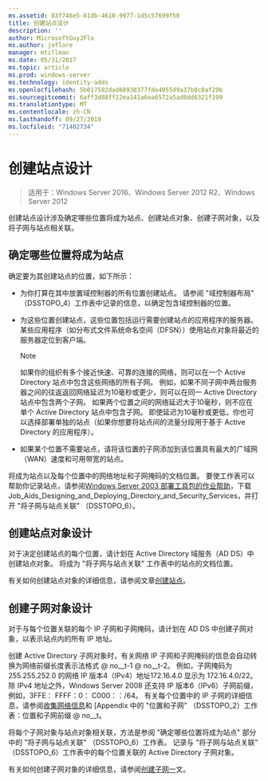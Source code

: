 ```yaml
---
ms.assetid: 83f746e5-81db-4610-9977-1d5c57699f50
title: 创建站点设计
description: ''
author: MicrosoftGuyJFlo
ms.author: joflore
manager: mtillman
ms.date: 05/31/2017
ms.topic: article
ms.prod: windows-server
ms.technology: identity-adds
ms.openlocfilehash: 5b017582dad68938377fde4055d9a37b0c0af29b
ms.sourcegitcommit: 6aff3d88ff22ea141a6ea6572a5ad8dd6321f199
ms.translationtype: MT
ms.contentlocale: zh-CN
ms.lasthandoff: 09/27/2019
ms.locfileid: "71402734"
---
```

# <a name="creating-a-site-design"></a>创建站点设计

>适用于：Windows Server 2016、Windows Server 2012 R2、Windows Server 2012

创建站点设计涉及确定哪些位置将成为站点、创建站点对象、创建子网对象，以及将子网与站点相关联。  
  
## <a name="deciding-which-locations-will-become-sites"></a>确定哪些位置将成为站点

确定要为其创建站点的位置，如下所示：  
  
- 为你打算在其中放置域控制器的所有位置创建站点。 请参阅 "域控制器布局" （DSSTOPO_4）工作表中记录的信息，以确定包含域控制器的位置。  
- 为这些位置创建站点，这些位置包括运行需要创建站点的应用程序的服务器。 某些应用程序（如分布式文件系统命名空间（DFSN））使用站点对象将最近的服务器定位到客户端。  

   > [!NOTE]  
   > 如果你的组织有多个接近快速、可靠的连接的网络，则可以在一个 Active Directory 站点中包含这些网络的所有子网。 例如，如果不同子网中两台服务器之间的往返返回网络延迟为10毫秒或更少，则可以在同一 Active Directory 站点中包含两个子网。 如果两个位置之间的网络延迟大于10毫秒，则不应在单个 Active Directory 站点中包含子网。 即使延迟为10毫秒或更低，你也可以选择部署单独的站点（如果你想要将站点间的流量分段用于基于 Active Directory 的应用程序）。  

- 如果某个位置不需要站点，请将该位置的子网添加到该位置具有最大的广域网（WAN）速度和可用带宽的站点。  
  
将成为站点以及每个位置中的网络地址和子网掩码的文档位置。 要使工作表可以帮助你记录站点，请参阅[Windows Server 2003 部署工具包的作业帮助](https://go.microsoft.com/fwlink/?LinkID=102558)，下载 Job_Aids_Designing_and_Deploying_Directory_and_Security_Services，并打开 "将子网与站点关联" （DSSTOPO_6）。  
  
## <a name="creating-a-site-object-design"></a>创建站点对象设计

对于决定创建站点的每个位置，请计划在 Active Directory 域服务（AD DS）中创建站点对象。 将成为 "将子网与站点关联" 工作表中的站点的文档位置。  
  
有关如何创建站点对象的详细信息，请参阅文章[创建站点](https://go.microsoft.com/fwlink/?LinkId=107067)。  
  
## <a name="creating-a-subnet-object-design"></a>创建子网对象设计

对于与每个位置关联的每个 IP 子网和子网掩码，请计划在 AD DS 中创建子网对象，以表示站点内的所有 IP 地址。  
  
创建 Active Directory 子网对象时，有关网络 IP 子网和子网掩码的信息会自动转换为网络前缀长度表示法格式 <IP address> @ no__t-1 @ no__t-2。 例如，子网掩码为255.255.252.0 的网络 IP 版本4（IPv4）地址172.16.4.0 显示为 172.16.4.0/22。 除 IPv4 地址之外，Windows Server 2008 还支持 IP 版本6（IPv6）子网前缀，例如，3FFE： FFFF：0： C000：：/64。 有关每个位置中的 IP 子网的详细信息，请参阅[收集网络信息](../../ad-ds/plan/Collecting-Network-Information.md)和 [Appendix 中的 "位置和子网" （DSSTOPO_2）工作表：位置和子网前缀 @ no__t。  
  
将每个子网对象与站点对象相关联，方法是参阅 "确定哪些位置将成为站点" 部分中的 "将子网与站点关联" （DSSTOPO_6）工作表。 记录与 "将子网与站点关联" （DSSTOPO_6）工作表中的每个位置关联的 Active Directory 子网对象。  
  
有关如何创建子网对象的详细信息，请参阅[创建子网一](https://go.microsoft.com/fwlink/?LinkId=107068)文。
